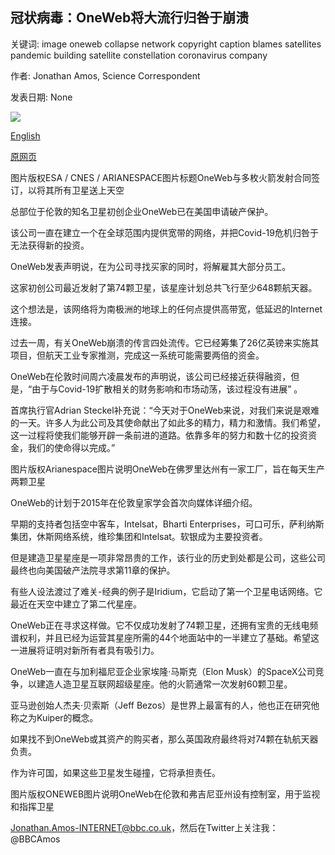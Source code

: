 ## 冠状病毒：OneWeb将大流行归咎于崩溃

关键词: image oneweb collapse network copyright caption blames satellites pandemic building satellite constellation coronavirus company

作者: Jonathan Amos, Science Correspondent

发表日期: None

![](https://ichef.bbci.co.uk/news/1024/branded_news/237B/production/_105838090_bfd5c8eb-3043-48f9-b886-af173830e2c4.jpg)

[English](Coronavirus%3A%20OneWeb%20blames%20pandemic%20for%20collapse.md)

[原网页](https://www.bbc.com/news/science-environment-52070949)

图片版权ESA / CNES / ARIANESPACE图片标题OneWeb与多枚火箭发射合同签订，以将其所有卫星送上天空

总部位于伦敦的知名卫星初创企业OneWeb已在美国申请破产保护。

该公司一直在建立一个在全球范围内提供宽带的网络，并把Covid-19危机归咎于无法获得新的投资。

OneWeb发表声明说，在为公司寻找买家的同时，将解雇其大部分员工。

这家初创公司最近发射了第74颗卫星，该星座计划总共飞行至少648颗航天器。

这个想法是，该网络将为南极洲的地球上的任何点提供高带宽，低延迟的Internet连接。

过去一周，有关OneWeb崩溃的传言四处流传。它已经筹集了26亿英镑来实施其项目，但航天工业专家推测，完成这一系统可能需要两倍的资金。

OneWeb在伦敦时间周六凌晨发布的声明说，该公司已经接近获得融资，但是，“由于与Covid-19扩散相关的财务影响和市场动荡，该过程没有进展” 。

首席执行官Adrian Steckel补充说：“今天对于OneWeb来说，对我们来说是艰难的一天。许多人为此公司及其使命献出了如此多的精力，精力和激情。我们希望，这一过程将使我们能够开辟一条前进的道路。依靠多年的努力和数十亿的投资资金，我们的使命得以完成。”

图片版权Arianespace图片说明OneWeb在佛罗里达州有一家工厂，旨在每天生产两颗卫星

OneWeb的计划于2015年在伦敦皇家学会首次向媒体详细介绍。

早期的支持者包括空中客车，Intelsat，Bharti Enterprises，可口可乐，萨利纳斯集团，休斯网络系统，维珍集团和Intelsat。软银成为主要投资者。

但是建造卫星星座是一项非常昂贵的工作，该行业的历史到处都是公司，这些公司最终也向美国破产法院寻求第11章的保护。

有些人设法渡过了难关-经典的例子是Iridium，它启动了第一个卫星电话网络。它最近在天空中建立了第二代星座。

OneWeb正在寻求这样做。它不仅成功发射了74颗卫星，还拥有宝贵的无线电频谱权利，并且已经为运营其星座所需的44个地面站中的一半建立了基础。希望这一进展将证明对新所有者具有吸引力。

OneWeb一直在与加利福尼亚企业家埃隆·马斯克（Elon Musk）的SpaceX公司竞争，以建造人造卫星互联网超级星座。他的火箭通常一次发射60颗卫星。

亚马逊创始人杰夫·贝索斯（Jeff Bezos）是世界上最富有的人，他也正在研究他称之为Kuiper的概念。

如果找不到OneWeb或其资产的购买者，那么英国政府最终将对74颗在轨航天器负责。

作为许可国，如果这些卫星发生碰撞，它将承担责任。

图片版权ONEWEB图片说明OneWeb在伦敦和弗吉尼亚州设有控制室，用于监视和指挥卫星

Jonathan.Amos-INTERNET@bbc.co.uk，然后在Twitter上关注我：@BBCAmos